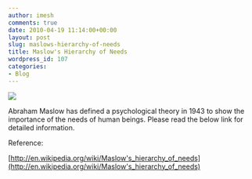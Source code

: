 ```yaml
---
author: imesh
comments: true
date: 2010-04-19 11:14:00+00:00
layout: post
slug: maslows-hierarchy-of-needs
title: Maslow's Hierarchy of Needs
wordpress_id: 107
categories:
- Blog
---
```


![](http://rootfolder.info/images/maslow/800px-Maslow's_Hierarchy_of_Needs.svg.png)




Abraham Maslow has defined a psychological theory in 1943 to show the importance of the needs of human beings. Please read the below link for detailed information.




Reference:




[http://en.wikipedia.org/wiki/Maslow's_hierarchy_of_needs](http://en.wikipedia.org/wiki/Maslow's_hierarchy_of_needs)
